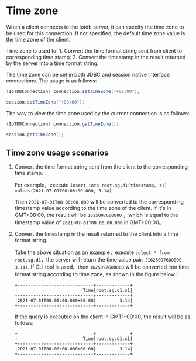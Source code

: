 <!--

    Licensed to the Apache Software Foundation (ASF) under one
    or more contributor license agreements.  See the NOTICE file
    distributed with this work for additional information
    regarding copyright ownership.  The ASF licenses this file
    to you under the Apache License, Version 2.0 (the
    "License"); you may not use this file except in compliance
    with the License.  You may obtain a copy of the License at
    
        http://www.apache.org/licenses/LICENSE-2.0
    
    Unless required by applicable law or agreed to in writing,
    software distributed under the License is distributed on an
    "AS IS" BASIS, WITHOUT WARRANTIES OR CONDITIONS OF ANY
    KIND, either express or implied.  See the License for the
    specific language governing permissions and limitations
    under the License.

-->

# Time zone

When a client connects to the iotdb server, it can specify the time zone to be used for this connection. If not specified, the default time zone value is the time zone of the client.

Time zone is used to: 1. Convert the time format string sent from client to corresponding time stamp; 2. Convert the timestamp in the result returned by the server into a time format string.

The time zone can be set in both JDBC and session native interface connections. The usage is as follows:

```java
(IoTDBConnection) connection.setTimeZone("+08:00");

session.setTimeZone("+08:00");
```

The way to view the time zone used by the current connection is as follows:

```java
(IoTDBConnection) connection.getTimeZone();

session.getTimeZone();
```

## Time zone usage scenarios

1. Convert the time format string sent from the client to the corresponding time stamp.

   For example，execute `insert into root.sg.d1(timestamp, s1) values(2021-07-01T08:00:00.000, 3.14)`

   Then `2021-07-01T08:00:00.000` will be converted to the corresponding timestamp value according to the time zone of the client. If it's in GMT+08:00,  the result will be `1625097600000` ，which is equal to the timestamp value of  `2021-07-01T00:00:00.000` in GMT+00:00。

2. Convert the timestamp in the result returned to the client into a time format string.

   Take the above situation as an example，execute `select * from root.sg.d1`，the server will return the time value pair:  `(1625097600000, 3.14)`. If CLI tool is used，then `1625097600000` will be converted into time format string according to time zone, as shown in the figure below：

   ```
   +-----------------------------+-------------+
   |                         Time|root.sg.d1.s1|
   +-----------------------------+-------------+
   |2021-07-01T08:00:00.000+08:00|         3.14|
   +-----------------------------+-------------+
   ```

   If the query is executed on the client in GMT:+00:00, the result will be as follows:

   ```
   +-----------------------------+-------------+
   |                         Time|root.sg.d1.s1|
   +-----------------------------+-------------+
   |2021-07-01T00:00:00.000+00:00|         3.14|
   +-----------------------------+-------------+
   ```

